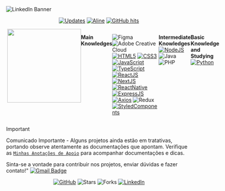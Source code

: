 <div>
  <div>
    <img 
      src="https://github.com/user-attachments/assets/23acd07c-e3da-4b17-8d0a-976ca2dfdd9a" 
      alt="LinkedIn Banner" 
    />
  </div>
  
<p align="center">
    <a href="https://github.com/AlineSilv?tab=followers" target="_blank"><img alt="Updates" src="https://img.shields.io/badge/--000000?style=flat-square&logo=RSS&logoColor=white"></a>
    <a href="https://github.com/AlineSilv" target="_blank"><img alt="Aline" src="https://badges.pufler.dev/visits/AlineSilv/AlineSilv?logo=GitHub&label=visits&color=success&logoColor=white&style=flat-square"/></a>
    <a href="https://github.com/AlineSilv/AlineSilv" target="_blank"><img alt="GitHub hits" src="https://img.shields.io/github/last-commit/AlineSilv/AlineSilv?label=profile%20updated&style=flat-square"></a>
</p>
  
<div style="display: flex"><br>
<img align='right' src='https://user-images.githubusercontent.com/5713670/87202985-820dcb80-c2b6-11ea-9f56-7ec461c497c3.gif' width='200'>

   <strong>Main Knowledges</strong>
   
   ![Figma](https://img.shields.io/badge/figma-%23F24E1E.svg?style=for-the-badge&logo=figma&logoColor=white)
   ![Adobe Creative Cloud](https://img.shields.io/badge/Adobe%20Creative%20Cloud-DA1F26.svg?style=for-the-badge&logo=Adobe%20Creative%20Cloud&logoColor=white)
   [![HTML5](https://img.shields.io/badge/html5-%23E34F26.svg?style=for-the-badge&logo=html5&logoColor=white)](https://www.w3.org/html/) 
   [![CSS3](https://img.shields.io/badge/css3-%231572B6.svg?style=for-the-badge&logo=css3&logoColor=white)](https://www.w3.org/Style/CSS/)
   [![JavaScript](https://img.shields.io/badge/javascript-F7DF1E?logo=javascript&logoColor=000&style=for-the-badge)](https://www.javascript.com/)
   [![TypeScript](https://img.shields.io/badge/typescript-3178C6?logo=typescript&logoColor=fff&style=for-the-badge)](https://www.typescriptlang.org/)
   [![ReactJS](https://img.shields.io/badge/react-0c0626?logo=react&logoColor=459ab7&style=for-the-badge)](https://reactjs.org/)
   [![NextJS](https://img.shields.io/badge/nextjs-000?logo=next.js&logoColor=fff&style=for-the-badge)](https://nextjs.org/)
   [![ReactNative](https://img.shields.io/badge/reactnative-0c0626?logo=react&logoColor=459ab7&style=for-the-badge)](https://reactnative.dev/)
   [![ExpressJS](https://img.shields.io/badge/Express-009a36?logo=Express&logoColor=000&style=for-the-badge)](https://expressjs.com/)
   [![Axios](https://img.shields.io/badge/axios-7a39e3?logo=&logoColor=fff&style=for-the-badge)](https://axios-http.com/)
   ![Redux](https://img.shields.io/badge/redux-%23593d88.svg?style=for-the-badge&logo=redux&logoColor=white)
   [![StyledComponents](https://img.shields.io/badge/styledcomponents-DB7093?logo=styled-components&logoColor=fff&style=for-the-badge)](https://styled-components.com/)
   
   
   <strong>Intermediate Knowledges</strong><br>
   [![NodeJS](https://img.shields.io/badge/Node.js-339933?logo=Node.js&logoColor=fff&style=for-the-badge)](https://nodejs.org/en/)
   ![Java](https://img.shields.io/badge/Java-ED8B00?style=for-the-badge&logo=java&logoColor=white)
   ![PHP](https://img.shields.io/badge/php-%23777BB4.svg?style=for-the-badge&logo=php&logoColor=white)
   
   <strong>Basic Knowledge and Studying</strong><br>
   [![Python](https://img.shields.io/badge/Python-3776ab?logo=Python&logoColor=fff&style=for-the-badge)](https://www.python.org/)

 </div>

<div>
  
>[!IMPORTANT]
>Comunicado Importante -  Alguns projetos ainda estão em tratativas, portando observe atentamente as documentações que apontam.
> Verifique as [`Minhas Anotações de Apoio`](https://garnet-shear-d8b.notion.site/Anota-es-de-Apoio-Sobre-Java-1459f9faccaa81ccbf20cd2ed35e0af4) para acompanhar documentações e dicas.

 Sinta-se a vontade para contribuir nos projetos, enviar dúvidas e fazer contato!"
[![Gmail Badge](https://img.shields.io/badge/-alinealv.silv@gmail.com-c14438?style=flat-square&logo=Gmail&logoColor=white)](mailto:alinealv.silv@gmail.com)
  
  
  <p align="center">
    <a href="https://github.com/AlineSilv" target="_blank"><img alt="GitHub" src="https://img.shields.io/badge/-@AlineSilv-181717?style=flat-square&logo=GitHub&logoColor=white"></a>
    <img alt="Stars" src="https://img.shields.io/github/stars/AlineSilv/AlineSilv?style=flat-square&labelColor=343b41"/> 
    <img alt="Forks" src="https://img.shields.io/github/forks/AlineSilv/AlineSilv?style=flat-square&labelColor=343b41"/>
    <a href="https://www.linkedin.com/in/AlineSilv" target="_blank"><img alt="LinkedIn" src="https://img.shields.io/badge/-LinkedIn-0077B5?style=flat-      square&logo=Linkedin&logoColor=white"></a>
  </p>
</div>
</br>
 
</div>
 
</div>
